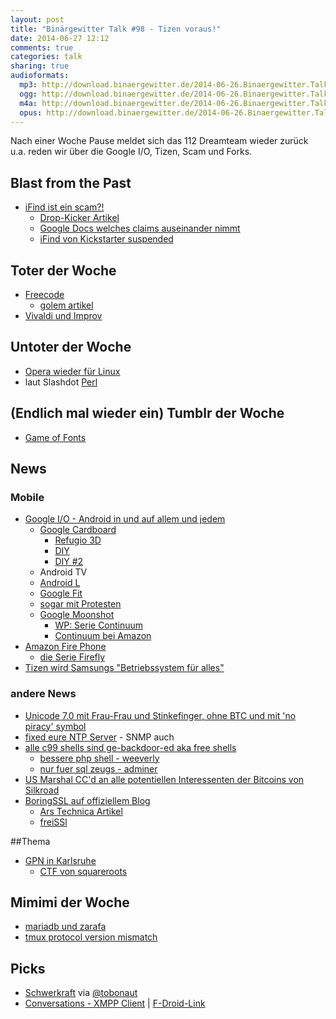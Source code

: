 ```yaml
---
layout: post
title: "Binärgewitter Talk #98 - Tizen voraus!"
date: 2014-06-27 12:12
comments: true
categories: talk
sharing: true
audioformats:
  mp3: http://download.binaergewitter.de/2014-06-26.Binaergewitter.Talk.98.mp3
  ogg: http://download.binaergewitter.de/2014-06-26.Binaergewitter.Talk.98.ogg
  m4a: http://download.binaergewitter.de/2014-06-26.Binaergewitter.Talk.98.m4a
  opus: http://download.binaergewitter.de/2014-06-26.Binaergewitter.Talk.98.opus
---
```

Nach einer Woche Pause meldet sich das 112 Dreamteam wieder zurück u.a. reden wir über die Google I/O, Tizen, Scam und Forks.

## Blast from the Past
- [iFind ist ein scam?!]( http://www.theregister.co.uk/2014/06/24/ifind_kickstarter/ )
    * [Drop-Kicker Artikel]( http://drop-kicker.com/2014/06/ifind-rf-energy-harvesting-bluetooth-beacon/ )
    * [Google Docs welches claims auseinander nimmt]( https://docs.google.com/document/d/1tI0mE85oXhnyjvn0HXnSmjOAE9C2KHu-sKYvBdoxZQk/edit#heading=h.2s7oz63h8sj8 )
    * [iFind von Kickstarter suspended]( http://hackaday.com/2014/06/26/the-ifind-kickstarter-campaign-was-just-suspended/ )


## Toter der Woche
- [Freecode](http://freecode.com/about )
  * [golem artikel](http://www.golem.de/news/software-index-freecode-ist-tot-es-lebe-freecode-1406-107383.html )
- [Vivaldi und Improv](http://www.pro-linux.de/news/1/21225/offene-hardware-plaene-fuer-vivaldi-und-improv-eingestellt.html )

## Untoter der Woche
- [Opera wieder für Linux](http://www.heise.de/newsticker/meldung/Opera-Browser-wieder-fuer-Linux-verfuegbar-2236889.html )
- laut Slashdot [Perl]( http://beta.slashdot.org/story/203731 )

## (Endlich mal wieder ein) Tumblr der Woche
- [Game of Fonts]( http://gameoffonts.tumblr.com/ )

## News

### Mobile

- [Google I/O - Android in und auf allem und jedem]( http://arstechnica.com/gadgets/2014/06/google-io-in-photos-keynotes-crowds-and-androids-all-over-the-place/ )
  * [Google Cardboard](http://gizmodo.com/turn-your-android-into-a-virtual-reality-headset-with-g-1596026538/+stephentotilo )
    - [Refugio 3D]( http://gaminggadgets.de/refugio-3d-billiger-papp-bausatz-fuer-vr-brille )
    - [DIY]( http://www.roadtovr.com/build-your-own-diy-oculus-rift-guide/ )
    - [DIY #2](http://www.instructables.com/id/DIY-3D-Head-Mounted-Display-using-your-smartphone/?lang=de )
  * Android TV
  * [Android L](http://www.androidnext.de/news/android-l-release-naechste-os-version-vorgestellt-als-developer-version-in-kuerze-verfuegbar-google-io-2014/ )
  * [Google Fit](https://developers.google.com/fit/ )
  * [sogar mit Protesten](http://www.heise.de/newsticker/meldung/Proteste-bei-der-Google-I-O-Sie-arbeiten-fuer-ein-totalitaeres-Unternehmen-2239084.html )
  * [Google Moonshot]( http://arstechnica.com/gadgets/2014/06/google-moonshot-group-demos-modular-phone-that-almost-actually-works/ )
    - [WP: Serie Continuum](https://de.wikipedia.org/wiki/Continuum_\(Fernsehserie\) )
    - [Continuum bei Amazon](http://www.amazon.de/gp/product/B00DOLB8NA/ref=as_li_ss_tl?ie=UTF8&camp=1638&creative=19454&creativeASIN=B00DOLB8NA&linkCode=as2&tag=trektrip )
- [Amazon Fire Phone]( http://www.amazon.com/dp/B00EOE0WKQ/ref=fp_dp_auto_play?pf_rd_m=ATVPDKIKX0DER&pf_rd_s=gateway-center-column&pf_rd_r=0ETFR6ZGA42C3Z5N34W2&pf_rd_t=101&pf_rd_p=1828037122&pf_rd_i=507846 )
  * [die Serie Firefly](http://www.amazon.de/gp/product/B001G1B7ZO/ref=as_li_ss_tl?ie=UTF8&camp=1638&creative=19454&creativeASIN=B001G1B7ZO&linkCode=as2&tag=trektrip )  
- [Tizen wird Samsungs "Betriebssystem für alles"]( http://www.computerbase.de/2014-06/samsung-tizen-android-alternative-betriebssystem-fuer-alles/ )

### andere News

- [Unicode 7.0 mit Frau-Frau und Stinkefinger, ohne BTC]( http://www.gulli.com/news/24016-unicode-70-2834-neue-zeichen-inklusive-stinkefinger-2014-06-17 )[ und mit 'no piracy' symbol]( http://torrentfreak.com/no-piracy-symbol-added-to-new-unicode-standard-140617/ )
- [fixed eure NTP Server](http://www.heise.de/newsticker/meldung/Weniger-NTP-Server-fuer-dDoS-ausnutzbar-aber-2239107.html ) - SNMP auch
- [alle c99 shells sind ge-backdoor-ed aka free shells]( http://thehackerblog.com/every-c99-php-shell-is-backdoored-aka-free-shells/ )
  * [bessere php shell - weeverly](http://epinna.github.io/Weevely/ )
  * [nur fuer sql zeugs - adminer]( http://www.adminer.org/de/ )
- [US Marshal CC'd an alle potentiellen Interessenten der Bitcoins von Silkroad]( http://arstechnica.com/tech-policy/2014/06/us-marshal-hits-reply-all-reveals-those-interested-in-anonymous-bitcoin-auction/ )
- [BoringSSL auf offiziellem Blog]( https://www.imperialviolet.org/ )
    * [Ars Technica Artikel]( http://arstechnica.com/security/2014/06/google-unveils-independent-fork-of-openssl-called-boringssl/ )
    * [freiSSl](https://github.com/makefu/freiSSl ) 

##Thema
- [GPN in Karlsruhe](https://entropia.de/GPN )
  * [CTF von squareroots]( http://blog.squareroots.de/en/ )

## Mimimi der Woche
- [mariadb und zarafa]( https://forums.zarafa.com/showthread.php?7980-SQL-error-on-Zarafa-7-1-with-MariaDB-5-5-25/ )
- [tmux protocol version mismatch]( https://plus.google.com/110139418387705691470/posts/BebrBSXMkBp )

## Picks
- [Schwerkraft](https://play.google.com/store/apps/details?id=com.anfema.schwerkraft ) via [@tobonaut](https://twitter.com/tobonaut ) 
- [Conversations - XMPP Client](https://play.google.com/store/apps/details?id=eu.siacs.conversations ) | [F-Droid-Link](https://f-droid.org/repository/browse/?fdfilter=conversations&fdid=eu.siacs.conversations)
